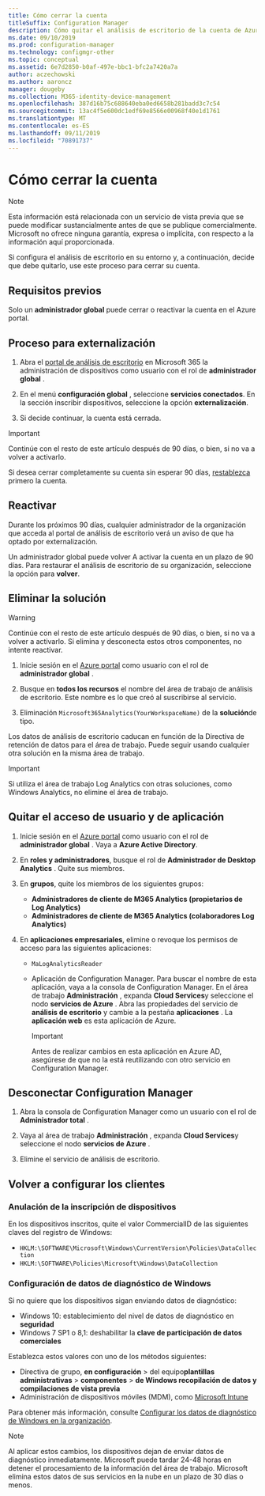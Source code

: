 ```yaml
---
title: Cómo cerrar la cuenta
titleSuffix: Configuration Manager
description: Cómo quitar el análisis de escritorio de la cuenta de Azure
ms.date: 09/10/2019
ms.prod: configuration-manager
ms.technology: configmgr-other
ms.topic: conceptual
ms.assetid: 6e7d2850-b0af-497e-bbc1-bfc2a7420a7a
author: aczechowski
ms.author: aaroncz
manager: dougeby
ms.collection: M365-identity-device-management
ms.openlocfilehash: 387d16b75c688640eba0ed6658b281badd3c7c54
ms.sourcegitcommit: 13ac4f5e600dc1edf69e8566e00968f40e1d1761
ms.translationtype: MT
ms.contentlocale: es-ES
ms.lasthandoff: 09/11/2019
ms.locfileid: "70891737"
---
```

# <a name="how-to-close-your-account"></a>Cómo cerrar la cuenta

> [!Note]  
> Esta información está relacionada con un servicio de vista previa que se puede modificar sustancialmente antes de que se publique comercialmente. Microsoft no ofrece ninguna garantía, expresa o implícita, con respecto a la información aquí proporcionada.  

Si configura el análisis de escritorio en su entorno y, a continuación, decide que debe quitarlo, use este proceso para cerrar su cuenta.

## <a name="prerequisites"></a>Requisitos previos

Solo un **administrador global** puede cerrar o reactivar la cuenta en el Azure portal.

## <a name="process-to-offboard"></a>Proceso para externalización

1. Abra el [portal de análisis de escritorio](https://aka.ms/desktopanalytics) en Microsoft 365 la administración de dispositivos como usuario con el rol de **administrador global** .

1. En el menú **configuración global** , seleccione **servicios conectados**. En la sección inscribir dispositivos, seleccione la opción **externalización**.

1. Si decide continuar, la cuenta está cerrada.

> [!Important]
> Continúe con el resto de este artículo después de 90 días, o bien, si no va a volver a activarlo.
>
> Si desea cerrar completamente su cuenta sin esperar 90 días, [restablezca](/sccm/desktop-analytics/account-reset) primero la cuenta.

## <a name="reactivate"></a>Reactivar

Durante los próximos 90 días, cualquier administrador de la organización que acceda al portal de análisis de escritorio verá un aviso de que ha optado por externalización.

Un administrador global puede volver A activar la cuenta en un plazo de 90 días. Para restaurar el análisis de escritorio de su organización, seleccione la opción para **volver**.

## <a name="delete-the-solution"></a>Eliminar la solución

> [!Warning]
> Continúe con el resto de este artículo después de 90 días, o bien, si no va a volver a activarlo. Si elimina y desconecta estos otros componentes, no intente reactivar.

1. Inicie sesión en el [Azure portal](https://portal.azure.com) como usuario con el rol de **administrador global** .

1. Busque en **todos los recursos** el nombre del área de trabajo de análisis de escritorio. Este nombre es lo que creó al suscribirse al servicio.

1. Eliminación `Microsoft365Analytics(YourWorkspaceName)` de la **solución**de tipo.

Los datos de análisis de escritorio caducan en función de la Directiva de retención de datos para el área de trabajo. Puede seguir usando cualquier otra solución en la misma área de trabajo.

> [!Important]  
> Si utiliza el área de trabajo Log Analytics con otras soluciones, como Windows Analytics, no elimine el área de trabajo.

## <a name="remove-user-and-app-access"></a>Quitar el acceso de usuario y de aplicación

1. Inicie sesión en el [Azure portal](https://portal.azure.com) como usuario con el rol de **administrador global** . Vaya a **Azure Active Directory**.

1. En **roles y administradores**, busque el rol de **Administrador de Desktop Analytics** . Quite sus miembros.

1. En **grupos**, quite los miembros de los siguientes grupos:

    - **Administradores de cliente de M365 Analytics (propietarios de Log Analytics)**
    - **Administradores de cliente de M365 Analytics (colaboradores Log Analytics)**

1. En **aplicaciones empresariales**, elimine o revoque los permisos de acceso para las siguientes aplicaciones:

    - `MaLogAnalyticsReader`

    - Aplicación de Configuration Manager. Para buscar el nombre de esta aplicación, vaya a la consola de Configuration Manager. En el área de trabajo **Administración** , expanda **Cloud Services**y seleccione el nodo **servicios de Azure** . Abra las propiedades del servicio de **análisis de escritorio** y cambie a la pestaña **aplicaciones** . La **aplicación web** es esta aplicación de Azure.

        > [!Important]  
        > Antes de realizar cambios en esta aplicación en Azure AD, asegúrese de que no la está reutilizando con otro servicio en Configuration Manager.

## <a name="disconnect-configuration-manager"></a>Desconectar Configuration Manager

1. Abra la consola de Configuration Manager como un usuario con el rol de **Administrador total** .

1. Vaya al área de trabajo **Administración** , expanda **Cloud Services**y seleccione el nodo **servicios de Azure** .

1. Elimine el servicio de análisis de escritorio.

## <a name="reconfigure-clients"></a>Volver a configurar los clientes

### <a name="unenroll-devices"></a>Anulación de la inscripción de dispositivos

En los dispositivos inscritos, quite el valor CommercialID de las siguientes claves del registro de Windows:

- `HKLM:\SOFTWARE\Microsoft\Windows\CurrentVersion\Policies\DataCollection`
- `HKLM:\SOFTWARE\Policies\Microsoft\Windows\DataCollection`

### <a name="windows-diagnostic-data-configuration"></a>Configuración de datos de diagnóstico de Windows

Si no quiere que los dispositivos sigan enviando datos de diagnóstico:

- Windows 10: establecimiento del nivel de datos de diagnóstico en **seguridad**
- Windows 7 SP1 o 8,1: deshabilitar la **clave de participación de datos comerciales**

Establezca estos valores con uno de los métodos siguientes:

- Directiva de grupo, **en configuración** > del equipo**plantillas administrativas** > **componentes** > **de Windows recopilación de datos y compilaciones de vista previa**
- Administración de dispositivos móviles (MDM), como [Microsoft Intune](https://docs.microsoft.com/intune/device-restrictions-windows-10#reporting-and-telemetry)

Para obtener más información, consulte [Configurar los datos de diagnóstico de Windows en la organización](https://docs.microsoft.com/windows/privacy/configure-windows-diagnostic-data-in-your-organization).

> [!NOTE]  
> Al aplicar estos cambios, los dispositivos dejan de enviar datos de diagnóstico inmediatamente. Microsoft puede tardar 24-48 horas en detener el procesamiento de la información del área de trabajo. Microsoft elimina estos datos de sus servicios en la nube en un plazo de 30 días o menos.
